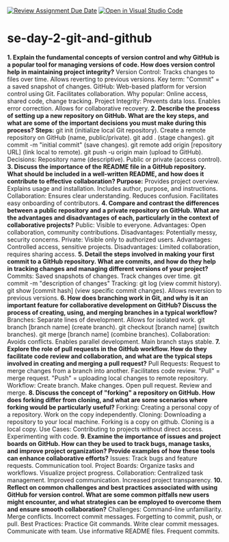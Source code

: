 [![Review Assignment Due Date](https://classroom.github.com/assets/deadline-readme-button-22041afd0340ce965d47ae6ef1cefeee28c7c493a6346c4f15d667ab976d596c.svg)](https://classroom.github.com/a/8wgCKhpZ)
[![Open in Visual Studio Code](https://classroom.github.com/assets/open-in-vscode-2e0aaae1b6195c2367325f4f02e2d04e9abb55f0b24a779b69b11b9e10269abc.svg)](https://classroom.github.com/online_ide?assignment_repo_id=18376876&assignment_repo_type=AssignmentRepo)
# se-day-2-git-and-github
**1. Explain the fundamental concepts of version control and why GitHub is a popular tool for managing versions of code. How does version control help in maintaining project integrity?**
Version Control:
Tracks changes to files over time.
Allows reverting to previous versions.
Key term: "Commit" = a saved snapshot of changes.
GitHub:
Web-based platform for version control using Git.
Facilitates collaboration.
Why popular: Online access, shared code, change tracking.
Project Integrity:
Prevents data loss.
Enables error correction.
Allows for collaborative recovery.
**2. Describe the process of setting up a new repository on GitHub. What are the key steps, and what are some of the important decisions you must make during this process?
Steps:**
git init (initialize local Git repository).
Create a remote repository on GitHub (name, public/private).
git add . (stage changes).
git commit -m "initial commit" (save changes).
git remote add origin [repository URL] (link local to remote).
git push -u origin main (upload to GitHub).
Decisions:
Repository name (descriptive).
Public or private (access control).
**3. Discuss the importance of the README file in a GitHub repository. What should be included in a well-written README, and how does it contribute to effective collaboration?
Purpose:**
Provides project overview.
Explains usage and installation.
Includes author, purpose, and instructions.
Collaboration:
Ensures clear understanding.
Reduces confusion.
Facilitates easy onboarding of contributors.
**4. Compare and contrast the differences between a public repository and a private repository on GitHub. What are the advantages and disadvantages of each, particularly in the context of collaborative projects?**
Public:
Visible to everyone.
Advantages: Open collaboration, community contributions.
Disadvantages: Potentially messy, security concerns.
Private:
Visible only to authorized users.
Advantages: Controlled access, sensitive projects.
Disadvantages: Limited collaboration, requires sharing access.
**5. Detail the steps involved in making your first commit to a GitHub repository. What are commits, and how do they help in tracking changes and managing different versions of your project?**
Commits:
Saved snapshots of changes.
Track changes over time.
git commit -m "description of changes"
Tracking:
git log (view commit history).
git show [commit hash] (view specific commit changes).
Allows reversion to previous versions.
**6. How does branching work in Git, and why is it an important feature for collaborative development on GitHub? Discuss the process of creating, using, and merging branches in a typical workflow?**
Branches:
Separate lines of development.
Allows for isolated work.
git branch [branch name] (create branch).
git checkout [branch name] (switch branches).
git merge [branch name] (combine branches).
Collaboration:
Avoids conflicts.
Enables parallel development.
Main branch stays stable.
**7. Explore the role of pull requests in the GitHub workflow. How do they facilitate code review and collaboration, and what are the typical steps involved in creating and merging a pull request?**
Pull Requests:
Request to merge changes from a branch into another.
Facilitates code review.
"Pull" = merge request.
"Push" = uploading local changes to remote repository.
Workflow:
Create branch.
Make changes.
Open pull request.
Review and merge.
**8. Discuss the concept of "forking" a repository on GitHub. How does forking differ from cloning, and what are some scenarios where forking would be particularly useful?**
Forking:
Creating a personal copy of a repository.
Work on the copy independently.
Cloning:
Downloading a repository to your local machine.
Forking is a copy on github. Cloning is a local copy.
Use Cases:
Contributing to projects without direct access.
Experimenting with code.
**9. Examine the importance of issues and project boards on GitHub. How can they be used to track bugs, manage tasks, and improve project organization? Provide examples of how these tools can enhance collaborative efforts?**
Issues:
Track bugs and feature requests.
Communication tool.
Project Boards:
Organize tasks and workflows.
Visualize project progress.
Collaboration:
Centralized task management.
Improved communication.
Increased project transparency.
**10. Reflect on common challenges and best practices associated with using GitHub for version control. What are some common pitfalls new users might encounter, and what strategies can be employed to overcome them and ensure smooth collaboration?**
Challenges:
Command-line unfamiliarity.
Merge conflicts.
Incorrect commit messages.
Forgetting to commit, push, or pull.
Best Practices:
Practice Git commands.
Write clear commit messages.
Communicate with team.
Use informative README files.
Frequent commits.
